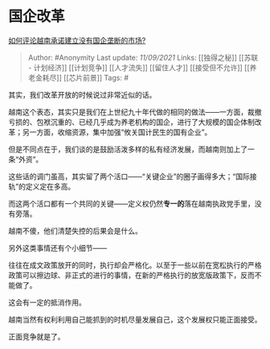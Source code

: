 # 国企改革
[如何评论越南承诺建立没有国企垄断的市场?](https://www.zhihu.com/question/327041288/answer/2113131193)

> Author: #Anonymity 
Last update: *11/09/2021* 
Links: [[独得之秘]] [[苏联 - 计划经济]] [[计划竞争]] [[人才流失]] [[留住人才]] [[接受但不允许]] [[养老金耗尽]]  [[芯片前景]] 
Tags:  # 


其实，我们改革开放的时候说过非常近似的话。

越南这个表态，其实只是我们在上世纪九十年代做的相同的做法——一方面，裁撤亏损的、包袱沉重的、已经几乎成为养老机构的国企，进行了大规模的国企体制改革；另一方面，收缩资源，集中加强“攸关国计民生的国有企业”。

但是不同点在于，我们谈的是鼓励活泼多样的私有经济发展，而越南则加上了一条“外资”。

这些话的调门虽高，其实留了两个活口——“关键企业”的圈子画得多大；“国际接轨”的定义定在多高。

而这两个活口都有一个共同的关键——定义权仍然**专一的**落在越南执政党手里，没有旁落。

越南不傻，他们清楚失控的后果会是什么。

另外这类事情还有个小细节——

往往在成文政策放开的同时，执行却会严格化。以至于一些以前在宽松执行的严格政策可以擦边球、非正式的进行的事情，在新的严格执行的放宽版政策下，反而不能做了。

这会有一定的抵消作用。

越南当然有权利利用自己能抓到的时机尽量发展自己，这个发展权只能正面接受。

正面竞争就是了。

 